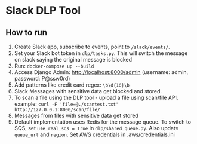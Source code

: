 # Slack DLP Tool

## How to run

1. Create Slack app, subscribe to events, point to `/slack/events/`.
2. Set your Slack bot token in `dlp/tasks.py`. This will switch the message on slack saying the original message is blocked
3. Run: `docker-compose up --build`
4. Access Django Admin: [http://localhost:8000/admin](http://localhost:8000/admin) (username: admin, password: P@ssw0rd)
5. Add patterns like credit card regex: `\b\d{16}\b`
6. Slack Messages with sensitive data get blocked and stored.
7. To scan a file using the DLP tool - upload a file using scan/file API. example: `curl -F 'file=@./scantest.txt' http://127.0.0.1:8000/scan/file/`
8. Messages from files with sensitive data get stored
9. Default implementation uses Redis for the message queue. To switch to SQS, set `use_real_sqs = True` in  `dlp/shared_queue.py`. Also update `queue_url` and `region`. Set AWS credentials in .aws/credentials.ini

